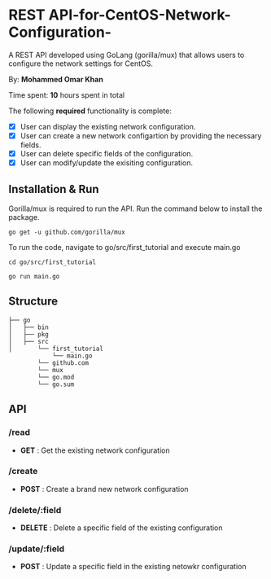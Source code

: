 # REST API-for-CentOS-Network-Configuration-
A REST API developed using GoLang (gorilla/mux) that allows users to configure the network settings for CentOS.

By: **Mohammed Omar Khan**

Time spent: **10** hours spent in total

The following **required** functionality is complete:

* [x] User can display the existing network configuration.
* [x] User can create a new network configartion by providing the necessary fields.
* [x] User can delete specific fields of the configuration.
* [x] User can modify/update the exisiting configuration.

## Installation & Run

Gorilla/mux is required to run the API. Run the command below to install the package.
```
go get -u github.com/gorilla/mux
```
To run the code, navigate to go/src/first_tutorial and execute main.go
```
cd go/src/first_tutorial
```
```
go run main.go
```
## Structure 
```
├── go
│   ├── bin
│   ├── pkg          
│   ├── src          
│       └── first_tutorial
            └── main.go  
        └── github.com
        └── mux
        └── go.mod
        └── go.sum

```

## API

### /read
- **GET** : Get the existing network configuration

### /create
- **POST** : Create a brand new network configuration

### /delete/:field
- **DELETE** : Delete a specific field of the existing configuration

### /update/:field
- **POST** : Update a specific field in the existing netowkr configuration
